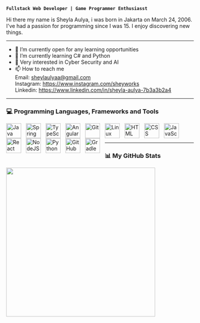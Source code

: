 
**`Fullstack Web Developer | Game Programmer Enthusiasst`**

Hi there my name is Sheyla Aulya, i was born in Jakarta on March 24, 2006. I've had a passion for programming since I was 15. I enjoy discovering new things.

<hr>

- 🔭 I’m currently open for any learning opportunities
- 🌱 I’m currently learning C# and Python
- 🤔 Very interested in Cyber Security and AI
- 📫 How to reach me <br />
  Email: sheylaulyaa@gmail.com <br />
  Instagram: https://www.instagram.com/sheyworks <br />
  Linkedin: https://www.linkedin.com/in/sheyla-aulya-7b3a3b2a4

<hr>

###  💻 Programming Languages, Frameworks and Tools

<p style="margin-bottom:20px;">
<img align="left" alt="Java" width="40px" style="padding-right:10px;;" src="https://cdn.jsdelivr.net/gh/devicons/devicon/icons/html5/html5-original.svg"/>
<img align="left" alt="Spring" width="40px" style="padding-right:10px;;" src="https://cdn.jsdelivr.net/gh/devicons/devicon/icons/figma/figma-original.svg" />
<img align="left" alt="TypeScript" width="40px" style="padding-right:10px;;" src="https://cdn.jsdelivr.net/gh/devicons/devicon/icons/css3/css3-original.svg" />
<img align="left" alt="Angular" width="40px" style="padding-right:10px;;" src="https://cdn.jsdelivr.net/gh/devicons/devicon/icons/laravel/laravel-plain.svg" />
<img align="left" alt="Git" width="40px" style="padding-right:10px;;" src="https://cdn.jsdelivr.net/gh/devicons/devicon/icons/flutter/flutter-original.svg" />
<img align="left" alt="Linux" width="40px" style="padding-right:10px;;" src="https://cdn.jsdelivr.net/gh/devicons/devicon/icons/mysql/mysql-original.svg" />
<img align="left" alt="HTML" width="40px" style="padding-right:10px;;" src="https://cdn.jsdelivr.net/gh/devicons/devicon/icons/tailwindcss/tailwindcss-plain.svg" />
<img align="left" alt="CSS" width="40px" style="padding-right:10px;;" src="https://cdn.jsdelivr.net/gh/devicons/devicon/icons/php/php-plain.svg" />
<img align="left" alt="JavaScript" width="40px" style="padding-right:10px;;" src="https://cdn.jsdelivr.net/gh/devicons/devicon/icons/javascript/javascript-plain.svg" />
<img align="left" alt="React" width="40px" style="padding-right:10px;;" src="https://cdn.jsdelivr.net/gh/devicons/devicon/icons/vscode/vscode-original.svg" />
<img align="left" alt="NodeJS" width="40px" style="padding-right:10px;" src="https://cdn.jsdelivr.net/gh/devicons/devicon/icons/androidstudio/androidstudio-original.svg" />
<img align="left" alt="Python" width="40px" style="padding-right:10px;" src="https://cdn.jsdelivr.net/gh/devicons/devicon/icons/photoshop/photoshop-line.svg" />
<img align="left" alt="GitHub" width="40px" style="padding-right:10px;" src="https://cdn.jsdelivr.net/gh/devicons/devicon/icons/github/github-original.svg" />
<img align="left" alt="Gradle" width="40px" style="padding-right:10px;" src="https://cdn.jsdelivr.net/gh/devicons/devicon/icons/gradle/gradle-plain.svg" />
</p>

<br>
<br>

<hr>

### 📊 My GitHub Stats
<img align="left" width="400" src="https://github-readme-stats.vercel.app/api?username=sheylaulya&show_icons=true&theme=transparent" />


